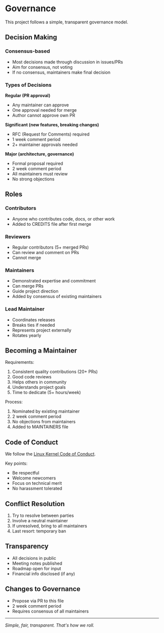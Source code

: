 # Governance

This project follows a simple, transparent governance model.

## Decision Making

### Consensus-based
- Most decisions made through discussion in issues/PRs
- Aim for consensus, not voting
- If no consensus, maintainers make final decision

### Types of Decisions

**Regular (PR approval)**
- Any maintainer can approve
- One approval needed for merge
- Author cannot approve own PR

**Significant (new features, breaking changes)**
- RFC (Request for Comments) required
- 1 week comment period
- 2+ maintainer approvals needed

**Major (architecture, governance)**
- Formal proposal required
- 2 week comment period  
- All maintainers must review
- No strong objections

## Roles

### Contributors
- Anyone who contributes code, docs, or other work
- Added to CREDITS file after first merge

### Reviewers
- Regular contributors (5+ merged PRs)
- Can review and comment on PRs
- Cannot merge

### Maintainers
- Demonstrated expertise and commitment
- Can merge PRs
- Guide project direction
- Added by consensus of existing maintainers

### Lead Maintainer
- Coordinates releases
- Breaks ties if needed
- Represents project externally
- Rotates yearly

## Becoming a Maintainer

Requirements:
1. Consistent quality contributions (20+ PRs)
2. Good code reviews
3. Helps others in community
4. Understands project goals
5. Time to dedicate (5+ hours/week)

Process:
1. Nominated by existing maintainer
2. 2 week comment period
3. No objections from maintainers
4. Added to MAINTAINERS file

## Code of Conduct

We follow the [Linux Kernel Code of Conduct](https://www.kernel.org/doc/html/latest/process/code-of-conduct.html).

Key points:
- Be respectful
- Welcome newcomers
- Focus on technical merit
- No harassment tolerated

## Conflict Resolution

1. Try to resolve between parties
2. Involve a neutral maintainer
3. If unresolved, bring to all maintainers
4. Last resort: temporary ban

## Transparency

- All decisions in public
- Meeting notes published
- Roadmap open for input
- Financial info disclosed (if any)

## Changes to Governance

- Propose via PR to this file
- 2 week comment period
- Requires consensus of all maintainers

---

*Simple, fair, transparent. That's how we roll.*